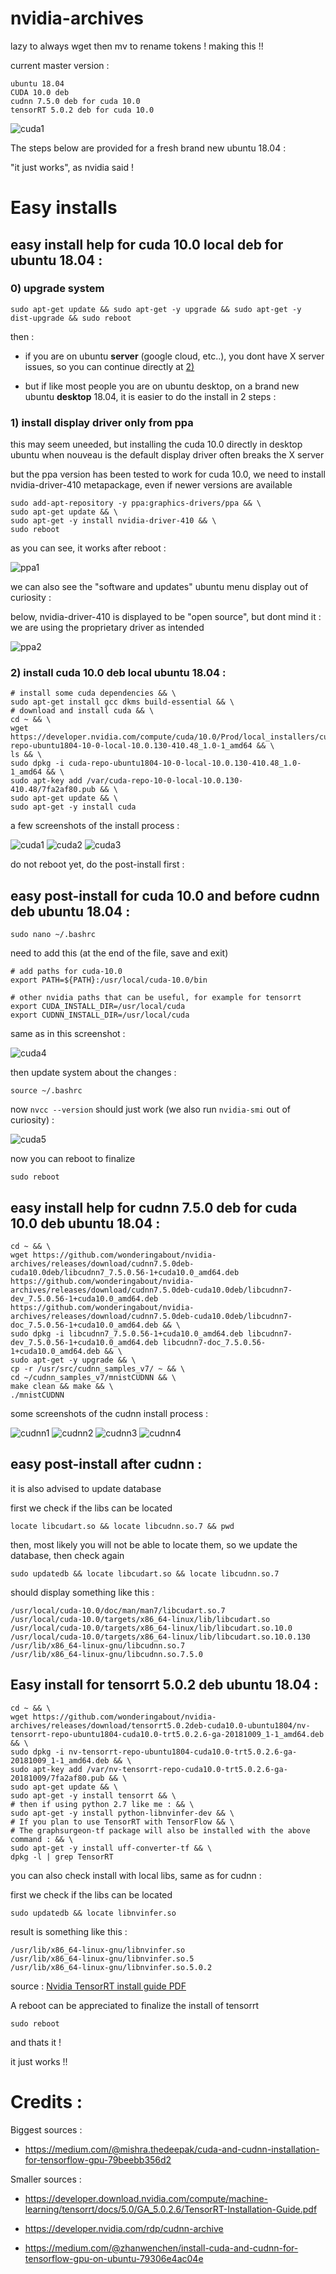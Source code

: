 # nvidia-archives

lazy to always wget then mv to rename tokens ! making this !!

current master version : 

```
ubuntu 18.04
CUDA 10.0 deb
cudnn 7.5.0 deb for cuda 10.0
tensorRT 5.0.2 deb for cuda 10.0
```

![cuda1](https://raw.githubusercontent.com/wonderingabout/nvidia-archives/master/pictures/10.0/cuda1.png)

The steps below are provided for a fresh brand new ubuntu 18.04 :

"it just works", as nvidia said !

# Easy installs

## easy install help for cuda 10.0 local deb for ubuntu 18.04 :

### 0) upgrade system

```
sudo apt-get update && sudo apt-get -y upgrade && sudo apt-get -y dist-upgrade && sudo reboot
```

then : 

- if you are on ubuntu **server** (google cloud, etc..), you dont have X 
server issues, so you can continue directly at 
[2)](#2-install-cuda-100-deb-local-ubuntu-1804-)

- but if like most people you are on ubuntu desktop, on a brand new 
ubuntu **desktop** 18.04, it is easier to do the install in 2 steps : 

### 1) install display driver only from ppa

this may seem uneeded, but installing the cuda 10.0 directly in 
desktop ubuntu when nouveau is the default display driver often 
breaks the X server

but the ppa version has been tested to work
for cuda 10.0, we need to install nvidia-driver-410 metapackage, 
even if newer versions are available 

```
sudo add-apt-repository -y ppa:graphics-drivers/ppa && \
sudo apt-get update && \
sudo apt-get -y install nvidia-driver-410 && \
sudo reboot
```

as you can see, it works after reboot : 

![ppa1](https://raw.githubusercontent.com/wonderingabout/nvidia-archives/master/pictures/10.0/ppa1.png)

we can also see the "software and updates" ubuntu 
menu display out of curiosity : 

below, nvidia-driver-410 is displayed to be "open source", but 
dont mind it : we are using the proprietary driver as intended

![ppa2](https://raw.githubusercontent.com/wonderingabout/nvidia-archives/master/pictures/10.0/ppa2.png)

### 2) install cuda 10.0 deb local ubuntu 18.04 :

```
# install some cuda dependencies && \
sudo apt-get install gcc dkms build-essential && \
# download and install cuda && \
cd ~ && \
wget https://developer.nvidia.com/compute/cuda/10.0/Prod/local_installers/cuda-repo-ubuntu1804-10-0-local-10.0.130-410.48_1.0-1_amd64 && \
ls && \
sudo dpkg -i cuda-repo-ubuntu1804-10-0-local-10.0.130-410.48_1.0-1_amd64 && \
sudo apt-key add /var/cuda-repo-10-0-local-10.0.130-410.48/7fa2af80.pub && \
sudo apt-get update && \
sudo apt-get -y install cuda
```

a few screenshots of the install process : 

![cuda1](https://raw.githubusercontent.com/wonderingabout/nvidia-archives/master/pictures/10.0/cuda1.png)
![cuda2](https://raw.githubusercontent.com/wonderingabout/nvidia-archives/master/pictures/10.0/cuda2.png)
![cuda3](https://raw.githubusercontent.com/wonderingabout/nvidia-archives/master/pictures/10.0/cuda3.png)

do not reboot yet, do the post-install first : 

## easy post-install for cuda 10.0 and before cudnn deb ubuntu 18.04 :

```
sudo nano ~/.bashrc
```

need to add this (at the end of the file, save and exit) 

```
# add paths for cuda-10.0
export PATH=${PATH}:/usr/local/cuda-10.0/bin

# other nvidia paths that can be useful, for example for tensorrt
export CUDA_INSTALL_DIR=/usr/local/cuda
export CUDNN_INSTALL_DIR=/usr/local/cuda
```

same as in this screenshot : 

![cuda4](https://raw.githubusercontent.com/wonderingabout/nvidia-archives/master/pictures/10.0/cuda4.png)

then update system about the changes : 

```
source ~/.bashrc
```

now `nvcc --version` should just work (we also run `nvidia-smi` 
out of curiosity) : 

![cuda5](https://raw.githubusercontent.com/wonderingabout/nvidia-archives/master/pictures/10.0/cuda5.png)

now you can reboot to finalize

```
sudo reboot
```

## easy install help for cudnn 7.5.0 deb for cuda 10.0 deb ubuntu 18.04 :

```
cd ~ && \
wget https://github.com/wonderingabout/nvidia-archives/releases/download/cudnn7.5.0deb-cuda10.0deb/libcudnn7_7.5.0.56-1+cuda10.0_amd64.deb https://github.com/wonderingabout/nvidia-archives/releases/download/cudnn7.5.0deb-cuda10.0deb/libcudnn7-dev_7.5.0.56-1+cuda10.0_amd64.deb https://github.com/wonderingabout/nvidia-archives/releases/download/cudnn7.5.0deb-cuda10.0deb/libcudnn7-doc_7.5.0.56-1+cuda10.0_amd64.deb && \
sudo dpkg -i libcudnn7_7.5.0.56-1+cuda10.0_amd64.deb libcudnn7-dev_7.5.0.56-1+cuda10.0_amd64.deb libcudnn7-doc_7.5.0.56-1+cuda10.0_amd64.deb && \
sudo apt-get -y upgrade && \
cp -r /usr/src/cudnn_samples_v7/ ~ && \
cd ~/cudnn_samples_v7/mnistCUDNN && \
make clean && make && \
./mnistCUDNN
```

some screenshots of the cudnn install process :

![cudnn1](https://raw.githubusercontent.com/wonderingabout/nvidia-archives/master/pictures/10.0/cudnn1.png)
![cudnn2](https://raw.githubusercontent.com/wonderingabout/nvidia-archives/master/pictures/10.0/cudnn2.png)
![cudnn3](https://raw.githubusercontent.com/wonderingabout/nvidia-archives/master/pictures/10.0/cudnn3.png)
![cudnn4](https://raw.githubusercontent.com/wonderingabout/nvidia-archives/master/pictures/10.0/cudnn4.png)

## easy post-install after cudnn :

it is also advised to update database

first we check if the libs can be located

```
locate libcudart.so && locate libcudnn.so.7 && pwd
```

then, most likely you will not be able to locate them, so we 
update the database, then check again

```
sudo updatedb && locate libcudart.so && locate libcudnn.so.7
```

should display something like this :

```
/usr/local/cuda-10.0/doc/man/man7/libcudart.so.7
/usr/local/cuda-10.0/targets/x86_64-linux/lib/libcudart.so
/usr/local/cuda-10.0/targets/x86_64-linux/lib/libcudart.so.10.0
/usr/local/cuda-10.0/targets/x86_64-linux/lib/libcudart.so.10.0.130
/usr/lib/x86_64-linux-gnu/libcudnn.so.7
/usr/lib/x86_64-linux-gnu/libcudnn.so.7.5.0

```

## Easy install for tensorrt 5.0.2 deb ubuntu 18.04 :

```
cd ~ && \
wget https://github.com/wonderingabout/nvidia-archives/releases/download/tensorrt5.0.2deb-cuda10.0-ubuntu1804/nv-tensorrt-repo-ubuntu1804-cuda10.0-trt5.0.2.6-ga-20181009_1-1_amd64.deb && \
sudo dpkg -i nv-tensorrt-repo-ubuntu1804-cuda10.0-trt5.0.2.6-ga-20181009_1-1_amd64.deb && \
sudo apt-key add /var/nv-tensorrt-repo-cuda10.0-trt5.0.2.6-ga-20181009/7fa2af80.pub && \
sudo apt-get update && \
sudo apt-get -y install tensorrt && \
# then if using python 2.7 like me : && \
sudo apt-get -y install python-libnvinfer-dev && \
# If you plan to use TensorRT with TensorFlow && \
# The graphsurgeon-tf package will also be installed with the above command : && \
sudo apt-get -y install uff-converter-tf && \
dpkg -l | grep TensorRT
```

you can also check install with local libs, same as for cudnn : 

first we check if the libs can be located

```
sudo updatedb && locate libnvinfer.so
```

result is something like this :

```
/usr/lib/x86_64-linux-gnu/libnvinfer.so
/usr/lib/x86_64-linux-gnu/libnvinfer.so.5
/usr/lib/x86_64-linux-gnu/libnvinfer.so.5.0.2
```

source : [Nvidia TensorRT install guide PDF](https://developer.download.nvidia.com/compute/machine-learning/tensorrt/docs/5.0/GA_5.0.2.6/TensorRT-Installation-Guide.pdf)

A reboot can be appreciated to finalize the install of tensorrt

```
sudo reboot
```

and thats it !

it just works !!

# Credits : 

Biggest sources : 

- https://medium.com/@mishra.thedeepak/cuda-and-cudnn-installation-for-tensorflow-gpu-79beebb356d2

Smaller sources :

- https://developer.download.nvidia.com/compute/machine-learning/tensorrt/docs/5.0/GA_5.0.2.6/TensorRT-Installation-Guide.pdf

- https://developer.nvidia.com/rdp/cudnn-archive

- https://medium.com/@zhanwenchen/install-cuda-and-cudnn-for-tensorflow-gpu-on-ubuntu-79306e4ac04e
